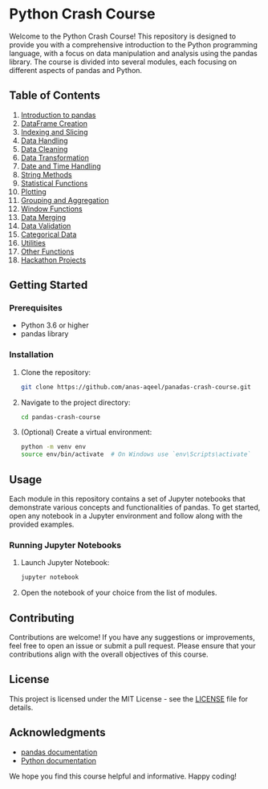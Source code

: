 
# Python Crash Course

Welcome to the Python Crash Course! This repository is designed to provide you with a comprehensive introduction to the Python programming language, with a focus on data manipulation and analysis using the pandas library. The course is divided into several modules, each focusing on different aspects of pandas and Python.

## Table of Contents

1. [Introduction to pandas](./00_Introduction_to_pandas)
2. [DataFrame Creation](./01_dataframe_creation)
3. [Indexing and Slicing](./02_indexing_slicing)
4. [Data Handling](./03_data_handling)
5. [Data Cleaning](./04_data_cleaning)
6. [Data Transformation](./05_data_transformation)
7. [Date and Time Handling](./06_date_time_handling)
8. [String Methods](./07_string_methods)
9. [Statistical Functions](./08_statistical_functions)
10. [Plotting](./09_plotting)
11. [Grouping and Aggregation](./10_grouping_aggregation)
12. [Window Functions](./11_window_functions)
13. [Data Merging](./12_data_merging)
14. [Data Validation](./13_data_validation)
15. [Categorical Data](./14_categorical_data)
16. [Utilities](./15_utilities)
17. [Other Functions](./16_other_functions)
18. [Hackathon Projects](./17_hackathon_projects)

## Getting Started

### Prerequisites

- Python 3.6 or higher
- pandas library

### Installation

1. Clone the repository:
   ```sh
   git clone https://github.com/anas-aqeel/panadas-crash-course.git
   ```
2. Navigate to the project directory:
   ```sh
   cd pandas-crash-course
   ```
3. (Optional) Create a virtual environment:
   ```sh
   python -m venv env
   source env/bin/activate  # On Windows use `env\Scripts\activate`
   ```


## Usage

Each module in this repository contains a set of Jupyter notebooks that demonstrate various concepts and functionalities of pandas. To get started, open any notebook in a Jupyter environment and follow along with the provided examples.

### Running Jupyter Notebooks

1. Launch Jupyter Notebook:
   ```sh
   jupyter notebook
   ```
2. Open the notebook of your choice from the list of modules.

## Contributing

Contributions are welcome! If you have any suggestions or improvements, feel free to open an issue or submit a pull request. Please ensure that your contributions align with the overall objectives of this course.

## License

This project is licensed under the MIT License - see the [LICENSE](LICENSE) file for details.

## Acknowledgments

- [pandas documentation](https://pandas.pydata.org/docs/)
- [Python documentation](https://docs.python.org/3/)

We hope you find this course helpful and informative. Happy coding!


